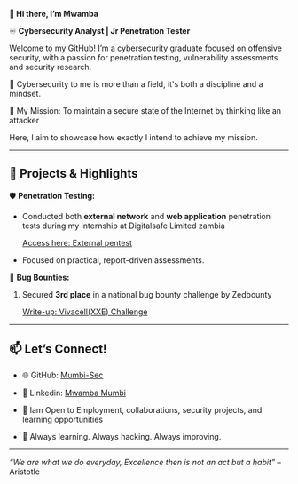 **👋 Hi there, I’m Mwamba**

♾️ **Cybersecurity Analyst | Jr  Penetration Tester**

Welcome to my GitHub! I’m a cybersecurity graduate focused on offensive security, with a passion for penetration testing, vulnerability assessments and security research.

🚀 Cybersecurity to me is more than a field, it's both a discipline and a mindset.

🎯 My Mission: To maintain a secure state of the Internet by thinking like an attacker


Here, I aim to showcase how exactly I intend to achieve my mission.

----

## 💼 Projects & Highlights

 🛡️ **Penetration Testing:**  
 
  - Conducted both **external network** and **web application** penetration tests during my internship at Digitalsafe Limited zambia
    
    [Access here: External pentest](https://github.com/Mumbi-Sec/Cybersecurity-portfolio/blob/ba8b4cedfe8116b16f2ae72fe7b0de8d5a49a4e8/Internship/External-Pentest.md)
    
  - Focused on practical, report-driven assessments.  

 🐞 **Bug Bounties:**  
 
  1. Secured **3rd place** in a national bug bounty challenge by Zedbounty
     
       [Write-up: Vivacell(XXE) Challenge](https://github.com/Mumbi-Sec/Cybersecurity-portfolio/blob/ba8b4cedfe8116b16f2ae72fe7b0de8d5a49a4e8/Bug%20Bounties/ZedBounty/Vivacell%20(XXE)%20Challenge.md)
---

## 📫 Let’s Connect!

- 🌐 GitHub: [Mumbi-Sec](https://github.com/Mumbi-Sec)
- 🔗 Linkedin: [Mwamba Mumbi](https://www.linkedin.com/in/mwamba-m-b1aa8723a)
- 💬 Iam Open to Employment, collaborations, security projects, and learning opportunities

 - 🧩 Always learning. Always hacking. Always improving.  

---

*“We are what we do everyday, Excellence then is not an act but a habit”* – Aristotle
